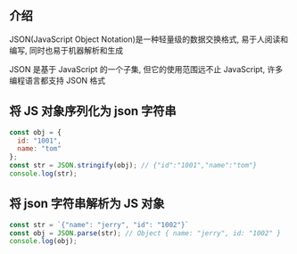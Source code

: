 ## 介绍


JSON(JavaScript Object Notation)是一种轻量级的数据交换格式, 易于人阅读和编写, 同时也易于机器解析和生成

JSON 是基于 JavaScript 的一个子集, 但它的使用范围远不止 JavaScript, 许多编程语言都支持 JSON 格式

## 将 JS 对象序列化为 json 字符串

```js
const obj = {
  id: "1001",
  name: "tom"
};
const str = JSON.stringify(obj); // {"id":"1001","name":"tom"}
console.log(str);
```

## 将 json 字符串解析为 JS 对象

```js
const str = `{"name": "jerry", "id": "1002"}`
const obj = JSON.parse(str); // Object { name: "jerry", id: "1002" }
console.log(obj);
```
